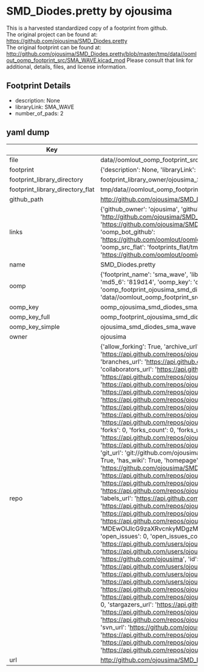 # SMD_Diodes.pretty by ojousima  
This is a harvested standardized copy of a footprint from github.  
The original project can be found at:  
https://github.com/ojousima/SMD_Diodes.pretty  
The original footprint can be found at:
http://github.com/ojousima/SMD_Diodes.pretty/blob/master/tmp/data//oomlout_oomp_footprint_src/SMA_WAVE.kicad_mod
Please consult that link for additional, details, files, and license information.  
## Footprint Details
* description: None  
* libraryLink: SMA_WAVE  
* number_of_pads: 2  
## yaml dump  
| Key | Value |  
| --- | --- |  
| file | data//oomlout_oomp_footprint_src/SMD_Diodes.pretty/SMA_WAVE.kicad_mod |  
| footprint | {'description': None, 'libraryLink': 'SMA_WAVE', 'number_of_pads': 2} |  
| footprint_library_directory | footprint_library_owner/ojousima_SMD_Diodes.pretty |  
| footprint_library_directory_flat | tmp/data//oomlout_oomp_footprint_src/footprints_flat/ojousima_smd_diodes_sma_wave/working |  
| github_path | http://github.com/ojousima/SMD_Diodes.pretty/blob/master/tmp/data//oomlout_oomp_footprint_src/SMA_WAVE.kicad_mod |  
| links | {'github_owner': 'ojousima', 'github_repo_name': 'SMD_Diodes.pretty', 'github_src': 'http://github.com/ojousima/SMD_Diodes.pretty/blob/master/tmp/data//oomlout_oomp_footprint_src/SMA_WAVE.kicad_mod', 'github_src_repo': 'https://github.com/ojousima/SMD_Diodes.pretty', 'oomp_bot': 'tmp/data//oomlout_oomp_footprint_src/footprints/ojousima_smd_diodes_sma_wave/working', 'oomp_bot_github': 'https://github.com/oomlout/oomlout_oomp_footprint_bot/tree/main/tmp/data//oomlout_oomp_footprint_src/footprints/ojousima_smd_diodes_sma_wave/working', 'oomp_src_flat': 'footprints_flat/tmp/data//oomlout_oomp_footprint_src/footprints_flat/ojousima_smd_diodes_sma_wave/working', 'oomp_src_flat_github': 'https://github.com/oomlout/oomlout_oomp_footprint_src/tree/main/tmp/data//oomlout_oomp_footprint_src/footprints_flat/ojousima_smd_diodes_sma_wave/working'} |  
| name | SMD_Diodes.pretty |  
| oomp | {'footprint_name': 'sma_wave', 'library_name': 'smd_diodes', 'md5': '819d145dbcc878643bae228640acdcbb', 'md5_10': '819d145dbc', 'md5_5': '819d1', 'md5_6': '819d14', 'oomp_key': 'oomp_ojousima_smd_diodes_sma_wave', 'oomp_key_extra': 'oomp_footprint_ojousima_smd_diodes_sma_wave', 'oomp_key_full': 'oomp_footprint_ojousima_smd_diodes_sma_wave_819d14', 'oomp_key_simple': 'ojousima_smd_diodes_sma_wave', 'original_filename': 'data//oomlout_oomp_footprint_src/SMD_Diodes.pretty/SMA_WAVE.kicad_mod', 'owner_name': 'ojousima'} |  
| oomp_key | oomp_ojousima_smd_diodes_sma_wave |  
| oomp_key_full | oomp_footprint_ojousima_smd_diodes_sma_wave |  
| oomp_key_simple | ojousima_smd_diodes_sma_wave |  
| owner | ojousima |  
| repo | {'allow_forking': True, 'archive_url': 'https://api.github.com/repos/ojousima/SMD_Diodes.pretty/{archive_format}{/ref}', 'archived': False, 'assignees_url': 'https://api.github.com/repos/ojousima/SMD_Diodes.pretty/assignees{/user}', 'blobs_url': 'https://api.github.com/repos/ojousima/SMD_Diodes.pretty/git/blobs{/sha}', 'branches_url': 'https://api.github.com/repos/ojousima/SMD_Diodes.pretty/branches{/branch}', 'clone_url': 'https://github.com/ojousima/SMD_Diodes.pretty.git', 'collaborators_url': 'https://api.github.com/repos/ojousima/SMD_Diodes.pretty/collaborators{/collaborator}', 'comments_url': 'https://api.github.com/repos/ojousima/SMD_Diodes.pretty/comments{/number}', 'commits_url': 'https://api.github.com/repos/ojousima/SMD_Diodes.pretty/commits{/sha}', 'compare_url': 'https://api.github.com/repos/ojousima/SMD_Diodes.pretty/compare/{base}...{head}', 'contents_url': 'https://api.github.com/repos/ojousima/SMD_Diodes.pretty/contents/{+path}', 'contributors_url': 'https://api.github.com/repos/ojousima/SMD_Diodes.pretty/contributors', 'created_at': '2014-06-14T11:00:59Z', 'default_branch': 'master', 'deployments_url': 'https://api.github.com/repos/ojousima/SMD_Diodes.pretty/deployments', 'description': 'SMD diode footprints for kicad', 'disabled': False, 'downloads_url': 'https://api.github.com/repos/ojousima/SMD_Diodes.pretty/downloads', 'events_url': 'https://api.github.com/repos/ojousima/SMD_Diodes.pretty/events', 'fork': False, 'forks': 0, 'forks_count': 0, 'forks_url': 'https://api.github.com/repos/ojousima/SMD_Diodes.pretty/forks', 'full_name': 'ojousima/SMD_Diodes.pretty', 'git_commits_url': 'https://api.github.com/repos/ojousima/SMD_Diodes.pretty/git/commits{/sha}', 'git_refs_url': 'https://api.github.com/repos/ojousima/SMD_Diodes.pretty/git/refs{/sha}', 'git_tags_url': 'https://api.github.com/repos/ojousima/SMD_Diodes.pretty/git/tags{/sha}', 'git_url': 'git://github.com/ojousima/SMD_Diodes.pretty.git', 'has_discussions': False, 'has_downloads': True, 'has_issues': True, 'has_pages': False, 'has_projects': True, 'has_wiki': True, 'homepage': None, 'hooks_url': 'https://api.github.com/repos/ojousima/SMD_Diodes.pretty/hooks', 'html_url': 'https://github.com/ojousima/SMD_Diodes.pretty', 'id': 20830322, 'is_template': False, 'issue_comment_url': 'https://api.github.com/repos/ojousima/SMD_Diodes.pretty/issues/comments{/number}', 'issue_events_url': 'https://api.github.com/repos/ojousima/SMD_Diodes.pretty/issues/events{/number}', 'issues_url': 'https://api.github.com/repos/ojousima/SMD_Diodes.pretty/issues{/number}', 'keys_url': 'https://api.github.com/repos/ojousima/SMD_Diodes.pretty/keys{/key_id}', 'labels_url': 'https://api.github.com/repos/ojousima/SMD_Diodes.pretty/labels{/name}', 'language': None, 'languages_url': 'https://api.github.com/repos/ojousima/SMD_Diodes.pretty/languages', 'license': None, 'merges_url': 'https://api.github.com/repos/ojousima/SMD_Diodes.pretty/merges', 'milestones_url': 'https://api.github.com/repos/ojousima/SMD_Diodes.pretty/milestones{/number}', 'mirror_url': None, 'name': 'SMD_Diodes.pretty', 'network_count': 0, 'node_id': 'MDEwOlJlcG9zaXRvcnkyMDgzMDMyMg==', 'notifications_url': 'https://api.github.com/repos/ojousima/SMD_Diodes.pretty/notifications{?since,all,participating}', 'open_issues': 0, 'open_issues_count': 0, 'owner': {'avatar_url': 'https://avatars.githubusercontent.com/u/2360368?v=4', 'events_url': 'https://api.github.com/users/ojousima/events{/privacy}', 'followers_url': 'https://api.github.com/users/ojousima/followers', 'following_url': 'https://api.github.com/users/ojousima/following{/other_user}', 'gists_url': 'https://api.github.com/users/ojousima/gists{/gist_id}', 'gravatar_id': '', 'html_url': 'https://github.com/ojousima', 'id': 2360368, 'login': 'ojousima', 'node_id': 'MDQ6VXNlcjIzNjAzNjg=', 'organizations_url': 'https://api.github.com/users/ojousima/orgs', 'received_events_url': 'https://api.github.com/users/ojousima/received_events', 'repos_url': 'https://api.github.com/users/ojousima/repos', 'site_admin': False, 'starred_url': 'https://api.github.com/users/ojousima/starred{/owner}{/repo}', 'subscriptions_url': 'https://api.github.com/users/ojousima/subscriptions', 'type': 'User', 'url': 'https://api.github.com/users/ojousima'}, 'private': False, 'pulls_url': 'https://api.github.com/repos/ojousima/SMD_Diodes.pretty/pulls{/number}', 'pushed_at': '2014-06-17T11:44:49Z', 'releases_url': 'https://api.github.com/repos/ojousima/SMD_Diodes.pretty/releases{/id}', 'size': 152, 'ssh_url': 'git@github.com:ojousima/SMD_Diodes.pretty.git', 'stargazers_count': 0, 'stargazers_url': 'https://api.github.com/repos/ojousima/SMD_Diodes.pretty/stargazers', 'statuses_url': 'https://api.github.com/repos/ojousima/SMD_Diodes.pretty/statuses/{sha}', 'subscribers_count': 2, 'subscribers_url': 'https://api.github.com/repos/ojousima/SMD_Diodes.pretty/subscribers', 'subscription_url': 'https://api.github.com/repos/ojousima/SMD_Diodes.pretty/subscription', 'svn_url': 'https://github.com/ojousima/SMD_Diodes.pretty', 'tags_url': 'https://api.github.com/repos/ojousima/SMD_Diodes.pretty/tags', 'teams_url': 'https://api.github.com/repos/ojousima/SMD_Diodes.pretty/teams', 'temp_clone_token': None, 'topics': [], 'trees_url': 'https://api.github.com/repos/ojousima/SMD_Diodes.pretty/git/trees{/sha}', 'updated_at': '2014-06-17T11:44:49Z', 'url': 'https://api.github.com/repos/ojousima/SMD_Diodes.pretty', 'visibility': 'public', 'watchers': 0, 'watchers_count': 0, 'web_commit_signoff_required': False} |  
| url | http://github.com/ojousima/SMD_Diodes.pretty |  

